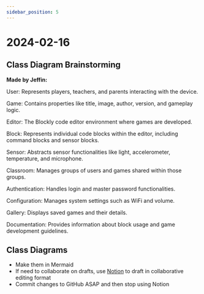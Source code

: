 ```yaml
---
sidebar_position: 5
---
```


# 2024-02-16

## Class Diagram Brainstorming

**Made by Jeffin:**

User: Represents players, teachers, and parents interacting with the device.

Game: Contains properties like title, image, author, version, and gameplay logic.

Editor: The Blockly code editor environment where games are developed.

Block: Represents individual code blocks within the editor, including command blocks and sensor blocks.

Sensor: Abstracts sensor functionalities like light, accelerometer, temperature, and microphone.

Classroom: Manages groups of users and games shared within those groups.

Authentication: Handles login and master password functionalities.

Configuration: Manages system settings such as WiFi and volume.

Gallery: Displays saved games and their details.

Documentation: Provides information about block usage and game development guidelines.

## Class Diagrams

- Make them in Mermaid
- If need to collaborate on drafts, use [Notion](https://www.notion.so/) to draft in collaborative editing format
- Commit changes to GitHub ASAP and then stop using Notion